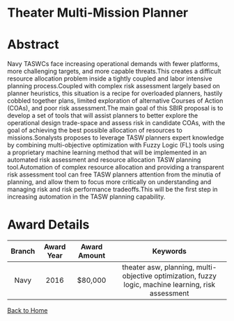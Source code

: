 
Theater Multi-Mission Planner
=============================

# Abstract


Navy TASWCs face increasing operational demands with fewer platforms, more challenging targets, and more capable threats.This creates a difficult resource allocation problem inside a tightly coupled and labor intensive planning process.Coupled with complex risk assessment largely based on planner heuristics, this situation is a recipe for overloaded planners, hastily cobbled together plans, limited exploration of alternative Courses of Action (COAs), and poor risk assessment.The main goal of this SBIR proposal is to develop a set of tools that will assist planners to better explore the operational design trade-space and assess risk in candidate COAs, with the goal of achieving the best possible allocation of resources to missions.Sonalysts proposes to leverage TASW planners expert knowledge by combining multi-objective optimization with Fuzzy Logic (FL) tools using a proprietary machine learning method that will be implemented in an automated risk assessment and resource allocation TASW planning tool.Automation of complex resource allocation and providing a transparent risk assessment tool can free TASW planners attention from the minutia of planning, and allow them to focus more critically on understanding and managing risk and risk performance tradeoffs.This will be the first step in increasing automation in the TASW planning capability.  

# Award Details

|Branch|Award Year|Award Amount|Keywords|
| :---: | :---: | :---: | :---: |
|Navy|2016|$80,000|theater asw, planning, multi-objective optimization, fuzzy logic, machine learning, risk assessment|
  
  


[Back to Home](https://github.com/chrischow/dod_sbir_awards/DJ/#1924)